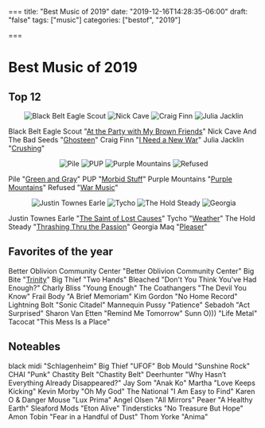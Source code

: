 ===
title: "Best Music of 2019"
date: "2019-12-16T14:28:35-06:00"
draft: "false"
tags: ["music"]
categories: ["bestof", "2019"]

===
# Best Music of 2019

## Top 12

<p align="center">
  <img src="/2019/bestof/black.jpg" alt="Black Belt Eagle Scout">
  <img src="/2019/bestof/nick.png" alt="Nick Cave">
  <img src="/2019/bestof/craig.png" alt="Craig Finn">
  <img src="/2019/bestof/julia.png" alt="Julia Jacklin">
</p>

Black Belt Eagle Scout "[At the Party with My Brown Friends](https://blackbelteaglescout.bandcamp.com/album/at-the-party-with-my-brown-friends)"
Nick Cave And The Bad Seeds "[Ghosteen](https://www.youtube.com/results?search_query=Ghosteen+%E2%80%93+Nick+Cave+and+The+Bad+Seeds)"
Craig Finn "[I Need a New War](https://craigfinn.bandcamp.com/album/i-need-a-new-war)"
Julia Jacklin "[Crushing](https://juliajacklin.bandcamp.com/album/crushing)"

<p align="center">
  <img src="/2019/bestof/pile.png" alt="Pile">
  <img src="/2019/bestof/pup.png" alt="PUP">
  <img src="/2019/bestof/purple" alt="Purple Mountains">
  <img src="/2019/bestof/refused" alt="Refused">
</p>

Pile "[Green and Gray](https://pile.bandcamp.com/album/green-and-gray)"
PUP "[Morbid Stuff](https://puptheband.bandcamp.com/album/morbid-stuff)"
Purple Mountains "[Purple Mountains](https://purplemountains.bandcamp.com/album/purple-mountains)"
Refused "[War Music](https://www.youtube.com/results?search_query=refused+%22war+music%22)"

<p align="center">
  <img src="/2019/bestof/justin.jpg" alt="Justin Townes Earle">
  <img src="/2019/bestof/tycho.png" alt="Tycho">
  <img src="/2019/bestof/the.jpg" alt="The Hold Steady">
  <img src="/2019/bestof/georgia.jpg" alt="Georgia">
</p>

Justin Townes Earle "[The Saint of Lost Causes](https://justintownesearle.bandcamp.com/album/the-saint-of-lost-causes)"
Tycho "[Weather](https://tycho.bandcamp.com/album/weather)"
The Hold Steady "[Thrashing Thru the Passion](https://holdsteady.bandcamp.com/album/thrashing-thru-the-passion)"
Georgia Maq "[Pleaser](https://georgiamaq.bandcamp.com/album/pleaser-2)"

## Favorites of the year

Better Oblivion Community Center "Better Oblivion Community Center"
Big Bite "[Trinity](https://bigbitewa.bandcamp.com/album/trinity)"
Big Thief "Two Hands"
Bleached "Don't You Think You've Had Enough?"
Charly Bliss "Young Enough"
The Coathangers "The Devil You Know"
Frail Body "A Brief Memoriam"
Kim Gordon "No Home Record"
Lightning Bolt "Sonic Citadel"
Mannequin Pussy "Patience"
Sebadoh "Act Surprised"
Sharon Van Etten "Remind Me Tomorrow"
Sunn O))) "Life Metal"
Tacocat "This Mess Is a Place"

## Noteables

black midi "Schlagenheim"
Big Thief "UFOF"
Bob Mould "Sunshine Rock"
CHAI "Punk"
Chastity Belt "Chastity Belt"
Deerhunter "Why Hasn’t Everything Already Disappeared?"
Jay Som "Anak Ko"
Martha "Love Keeps Kicking"
Kevin Morby "Oh My God"
The National "I Am Easy to Find"
Karen O & Danger Mouse "Lux Prima"
Angel Olsen "All Mirrors"
Peaer "A Healthy Earth"
Sleaford Mods "Eton Alive"
Tindersticks "No Treasure But Hope"
Amon Tobin "Fear in a Handful of Dust"
Thom Yorke "Anima" 
